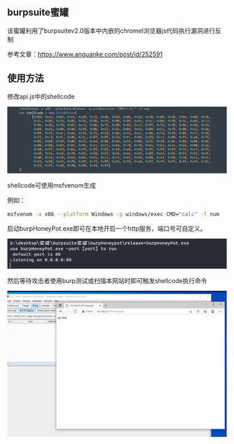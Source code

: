 ## burpsuite蜜罐

该蜜罐利用了burpsuitev2.0版本中内嵌的chromel浏览器js代码执行漏洞进行反制

参考文章：https://www.anquanke.com/post/id/252591

## 使用方法

修改api.js中的shellcode

![image-20210924170129131](./img/image-20210924170129131.png)

shellcode可使用msfvenom生成

例如：

```bash
msfvenom -a x86 --platform Windows -p windows/exec CMD="calc" -f num
```

启动burpHoneyPot.exe即可在本地开启一个http服务，端口号可自定义。

![image-20210924170420398](./img/image-20210924170420398.png)

然后等待攻击者使用burp测试或扫描本网站时即可触发shellcode执行命令

![录制_2021_09_24_17_58_25_198](./img/录制_2021_09_24_17_58_25_198.gif)